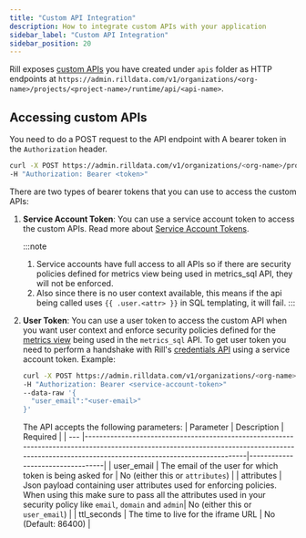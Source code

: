 ```yaml
---
title: "Custom API Integration"
description: How to integrate custom APIs with your application
sidebar_label: "Custom API Integration"
sidebar_position: 20
---
```


Rill exposes [custom APIs](../develop/custom-apis/index.md) you have created under `apis` folder as HTTP endpoints 
at `https://admin.rilldata.com/v1/organizations/<org-name>/projects/<project-name>/runtime/api/<api-name>`.

## Accessing custom APIs
You need to do a POST request to the API endpoint with A bearer token in the `Authorization` header.
    
```bash
curl -X POST https://admin.rilldata.com/v1/organizations/<org-name>/projects/<project-name>/runtime/api/<api-name>[?query-args] \
-H "Authorization: Bearer <token>"
```

There are two types of bearer tokens that you can use to access the custom APIs:
1. **Service Account Token**: You can use a service account token to access the custom APIs.
    Read more about [Service Account Tokens](../reference/cli/service). 

    :::note
    1. Service accounts have full access to all APIs so if there are security policies defined for metrics view being used in metrics_sql API, they will not be enforced.
    2. Also since there is no user context available, this means if the api being called uses `{{ .user.<attr> }}` in SQL templating, it will fail.
    :::
    
2. **User Token**: You can use a user token to access the custom API when you want user context and enforce security policies defined for the [metrics view](../develop/metrics-dashboard.md) being used in the `metrics_sql` API.
    To get user token you need to perform a handshake with Rill's [credentials API](https://admin.rilldata.com/v1/organizations/<org-name>/projects/<project-name>/credentials) using a service account token. Example:
    
    ```bash
    curl -X POST https://admin.rilldata.com/v1/organizations/<org-name>/projects/<project-name>/credentials \
    -H "Authorization: Bearer <service-account-token>"
   --data-raw '{
      "user_email":"<user-email>"
    }'
    ``` 
   The API accepts the following parameters:
    | Parameter | Description                                                                                                                                                                                    | Required                         |
    | --- |------------------------------------------------------------------------------------------------------------------------------------------------------------------------------------------------|----------------------------------|
    | user_email | The email of the user for which token is being asked for                                                                                                                                                | No (either this or `attributes`) |
    | attributes | Json payload containing user attributes used for enforcing policies. When using this make sure to pass all the attributes used in your security policy like `email`, `domain` and `admin`| No (either this or `user_email`) |
    | ttl_seconds | The time to live for the iframe URL                                                                                                                                                            | No (Default: 86400)              |
